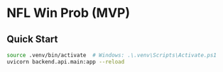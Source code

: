 # NFL Win Prob (MVP)

## Quick Start
```bash
source .venv/bin/activate  # Windows: .\.venv\Scripts\Activate.ps1
uvicorn backend.api.main:app --reload
